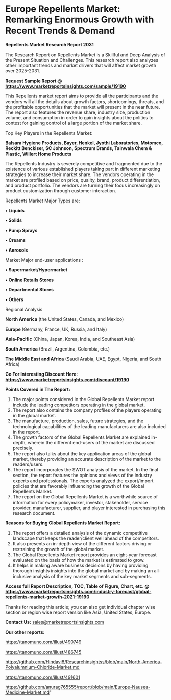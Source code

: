 # Europe Repellents Market: Remarking Enormous Growth with Recent Trends & Demand

<strong>Repellents Market Research Report 2031</strong>

The Research Report on Repellents Market is a Skillful and Deep Analysis of the Present Situation and Challenges. This research report also analyzes other important trends and market drivers that will affect market growth over 2025-2031.

<strong>Request Sample Report @ <a href=https://www.marketreportsinsights.com/sample/19190>https://www.marketreportsinsights.com/sample/19190</a></strong>

This Repellents market report aims to provide all the participants and the vendors will all the details about growth factors, shortcomings, threats, and the profitable opportunities that the market will present in the near future. The report also features the revenue share, industry size, production volume, and consumption in order to gain insights about the politics to contest for gaining control of a large portion of the market share.

Top Key Players in the Repellents Market:

<strong>Balsara Hygiene Products, Bayer, Henkel, Jyothi Laboratories, Motomco, Reckitt Benckiser, SC Johnson, Spectrum Brands, Tainwala Chem & Plastic, Willert Home Products</strong>

The Repellents Industry is severely competitive and fragmented due to the existence of various established players taking part in different marketing strategies to increase their market share. The vendors operating in the market are profiled based on price, quality, brand, product differentiation, and product portfolio. The vendors are turning their focus increasingly on product customization through customer interaction.

Repellents Market Major Types are:

<strong>• Liquids

• Solids

• Pump Sprays

• Creams

• Aerosols</strong>

Market Major end-user applications :

<strong>• Supermarket/Hypermarket

• Online Retails Stores

• Departmental Stores

• Others</strong>

Regional Analysis

</u><strong><b>North America</b></strong> (the United States, Canada, and Mexico)

<strong><b>Europe </b></strong>(Germany, France, UK, Russia, and Italy)

<strong><b>Asia-Pacific</b></strong> (China, Japan, Korea, India, and Southeast Asia)

<strong><b>South America</b></strong> (Brazil, Argentina, Colombia, etc.)

<strong><b>The Middle East and Africa</b></strong> (Saudi Arabia, UAE, Egypt, Nigeria, and South Africa)

<strong>Go For Interesting Discount Here: <a href=https://www.marketreportsinsights.com/discount/19190>https://www.marketreportsinsights.com/discount/19190</a></strong>

<strong>Points Covered in The Report:</strong>
<ol>
  <li>The major points considered in the Global Repellents Market report include the leading competitors operating in the global market.</li>
  <li>The report also contains the company profiles of the players operating in the global market.</li>
  <li>The manufacture, production, sales, future strategies, and the technological capabilities of the leading manufacturers are also included in the report.</li>
  <li>The growth factors of the Global Repellents Market are explained in-depth, wherein the different end-users of the market are discussed precisely.</li>
  <li>The report also talks about the key application areas of the global market, thereby providing an accurate description of the market to the readers/users.</li>
  <li>The report incorporates the SWOT analysis of the market. In the final section, the report features the opinions and views of the industry experts and professionals. The experts analyzed the export/import policies that are favorably influencing the growth of the Global Repellents Market.</li>
  <li>The report on the Global Repellents Market is a worthwhile source of information for every policymaker, investor, stakeholder, service provider, manufacturer, supplier, and player interested in purchasing this research document.</li>
</ol>
<strong>Reasons for Buying Global Repellents Market Report:</strong>

<ol>
  <li>The report offers a detailed analysis of the dynamic competitive landscape that keeps the reader/client well ahead of the competitors.</li>
  <li>It also presents an in-depth view of the different factors driving or restraining the growth of the global market.</li>
  <li>The Global Repellents Market report provides an eight-year forecast evaluated on the basis of how the market is estimated to grow.</li>
  <li>It helps in making aware business decisions by having providing thorough insights insights into the global market and by making an all-inclusive analysis of the key market segments and sub-segments.</li>
</ol>
<strong>Access full Report Description, TOC, Table of Figure, Chart, etc. @ <a href=https://www.marketreportsinsights.com/industry-forecast/global-repellents-market-growth-2021-19190>https://www.marketreportsinsights.com/industry-forecast/global-repellents-market-growth-2021-19190</a></strong>


Thanks for reading this article; you can also get individual chapter wise section or region wise report version like Asia, United States, Europe.

<strong>Contact Us:</strong>
sales@marketreportsinsights.com

<strong>Our other reports:</strong>

<a href=https://tanomuno.com/illust/490749>https://tanomuno.com/illust/490749</a>

<a href=https://tanomuno.com/illust/486745>https://tanomuno.com/illust/486745</a>

<a href=https://github.com/Hindavi8/Researchinsightss/blob/main/North-America-Polyalumnium-Chloride-Market.md>https://github.com/Hindavi8/Researchinsightss/blob/main/North-America-Polyalumnium-Chloride-Market.md</a>

<a href=https://tanomuno.com/illust/491601>https://tanomuno.com/illust/491601</a>

<a href=https://github.com/anurag765555/report/blob/main/Europe-Nausea-Medicine-Market.md>https://github.com/anurag765555/report/blob/main/Europe-Nausea-Medicine-Market.md</a>"
